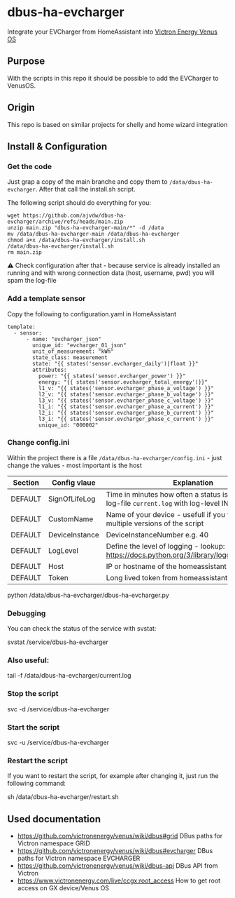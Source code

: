 # dbus-ha-evcharger
Integrate your EVCharger from HomeAssistant into [Victron Energy Venus OS](https://github.com/victronenergy/venus)

## Purpose
With the scripts in this repo it should be possible to add the EVCharger to VenusOS. 

## Origin
This repo is based on similar projects for shelly and home wizard integration

## Install & Configuration
### Get the code
Just grap a copy of the main branche and copy them to `/data/dbus-ha-evcharger`.
After that call the install.sh script.

The following script should do everything for you:
```
wget https://github.com/ajvdw/dbus-ha-evcharger/archive/refs/heads/main.zip
unzip main.zip "dbus-ha-evcharger-main/*" -d /data
mv /data/dbus-ha-evcharger-main /data/dbus-ha-evcharger
chmod a+x /data/dbus-ha-evcharger/install.sh
/data/dbus-ha-evcharger/install.sh
rm main.zip
```
⚠️ Check configuration after that - because service is already installed an running and with wrong connection data (host, username, pwd) you will spam the log-file


### Add a template sensor
Copy the following to configuration.yaml in HomeAssistant
```
template:
  - sensor:
      - name: "evcharger_json"
        unique_id: "evcharger_01_json"
        unit_of_measurement: "kWh"
        state_class: measurement
        state: "{{ states('sensor.evcharger_daily')|float }}"
        attributes:
          power: "{{ states('sensor.evcharger_power') }}"
          energy: "{{ states('sensor.evcharger_total_energy')}}"
          l1_v: "{{ states('sensor.evcharger_phase_a_voltage') }}"
          l2_v: "{{ states('sensor.evcharger_phase_b_voltage') }}"
          l3_v: "{{ states('sensor.evcharger_phase_c_voltage') }}"
          l1_i: "{{ states('sensor.evcharger_phase_a_current') }}"
          l2_i: "{{ states('sensor.evcharger_phase_b_current') }}"
          l3_i: "{{ states('sensor.evcharger_phase_c_current') }}" 
          unique_id: "000002"
```

### Change config.ini
Within the project there is a file `/data/dbus-ha-evcharger/config.ini` - just change the values - most important is the host

| Section  | Config vlaue | Explanation |
| ------------- | ------------- | ------------- |
| DEFAULT  | SignOfLifeLog  | Time in minutes how often a status is added to the log-file `current.log` with log-level INFO |
| DEFAULT  | CustomName  | Name of your device - usefull if you want to run multiple versions of the script |
| DEFAULT  | DeviceInstance  | DeviceInstanceNumber e.g. 40 |
| DEFAULT  | LogLevel  | Define the level of logging - lookup: https://docs.python.org/3/library/logging.html#levels |
| DEFAULT  | Host | IP or hostname of the homeassistant api |
| DEFAULT  | Token | Long lived token from homeassistant/profile/security |

python /data/dbus-ha-evcharger/dbus-ha-evcharger.py


### Debugging
You can check the status of the service with svstat:

svstat /service/dbus-ha-evcharger

### Also useful:

tail -f /data/dbus-ha-evcharger/current.log 

### Stop the script
svc -d /service/dbus-ha-evcharger

### Start the script
svc -u /service/dbus-ha-evcharger

### Restart the script
If you want to restart the script, for example after changing it, just run the following command:

sh /data/dbus-ha-evcharger/restart.sh

## Used documentation
- https://github.com/victronenergy/venus/wiki/dbus#grid   DBus paths for Victron namespace GRID
- https://github.com/victronenergy/venus/wiki/dbus#evcharger  DBus paths for Victron namespace EVCHARGER
- https://github.com/victronenergy/venus/wiki/dbus-api   DBus API from Victron
- https://www.victronenergy.com/live/ccgx:root_access   How to get root access on GX device/Venus OS
